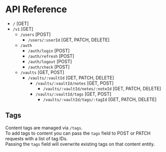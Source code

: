 # API Reference

- `/` [GET]
- `/v1` [GET]
  - `/users` [POST]
    - `/users/:userId` [GET, PATCH, DELETE]
  - `/auth`
    - `/auth/login` [POST]
    - `/auth/refresh` [POST]
    - `/auth/logout` [POST]
    - `/auth/check` [POST]
  - `/vaults` [GET, POST]
    - `/vaults/:vaultId` [GET, PATCH, DELETE]
      - `/vaults/:vaultId/notes` [GET, POST]
        - `/vaults/:vaultId/notes/:noteId` [GET, PATCH, DELETE]
      - `/vaults/:vaultId/tags` [GET, POST]
        - `/vaults/:vaultId/tags/:tagId` [GET, PATCH, DELETE]

## Tags
Content tags are managed via `/tags`.  
To add tags to content you can pass the `tags` field to POST or PATCH requests with a list of tag IDs.  
Passing the `tags` field will overwrite existing tags on that content entity.
